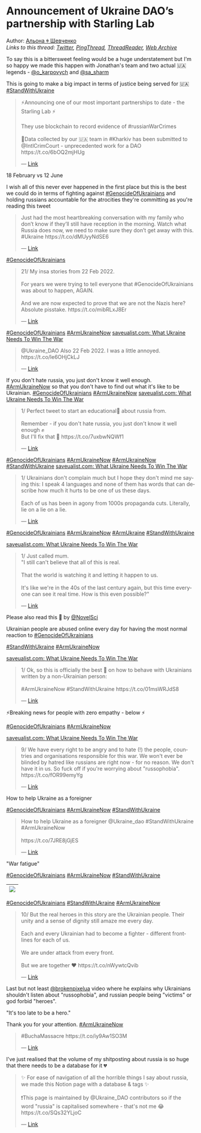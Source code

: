 # Announcement of Ukraine DAO’s partnership with Starling Lab

Author: [Альона ꑭ Шевченко](https://twitter.com/cryptodrftng)  
*Links to this thread: [Twitter](https://twitter.com/cryptodrftng/status/1536055665143209984), [PingThread](https://pingthread.com/thread/1536055665143209984), [ThreadReader](https://threadreaderapp.com/thread/1536055665143209984.html), [Web Archive](https://web.archive.org/web/*/https://twitter.com/cryptodrftng/status/1536055665143209984)*

To say this is a bittersweet feeling would be a huge understatement but I'm so happy we made this happen with Jonathan's team and two actual 🇺🇦legends - [@o_karpovych](https://twitter.com/o_karpovych) and [@sa_sharm](https://twitter.com/sa_sharm) 

This is going to make a big impact in terms of justice being served for 🇺🇦
[#StandWithUkraine️](https://twitter.com/hashtag/StandWithUkraine%EF%B8%8F)

<blockquote class="twitter-tweet">
    <p lang="en" dir="ltr">
    ⚡Announcing one of our most important partnerships to date - the Starling Lab ⚡<br />
    <br />
    They use blockchain to record evidence of #russianWarCrimes <br />
    <br />
    📨Data collected by our 🇺🇦 team in #Kharkiv has been submitted to @IntlCrimCourt - unprecedented work for a DAO<br />
    https://t.co/6bOQ2mjHUg<br />
    </p>
    &mdash; <a href="https://twitter.com/Ukraine_DAO/status/1536052927655202819">Link</a>
</blockquote>

18 February vs 12 June 

I wish all of this never ever happened in the first place but this is the best we could do in terms of fighting against [#GenocideOfUkrainians](https://twitter.com/hashtag/GenocideOfUkrainians) and holding russians accountable for the atrocities they're committing as you're reading this tweet

<blockquote class="twitter-tweet">
    <p lang="en" dir="ltr">
    Just had the most heartbreaking conversation with my family who don’t know if they’ll still have reception in the morning. Watch what Russia does now, we need to make sure they don’t get away with this. #Ukraine https://t.co/dMUyyNdSE6<br />
    </p>
    &mdash; <a href="https://twitter.com/cryptodrftng/status/1494811928815886337">Link</a>
</blockquote>

[#GenocideOfUkrainians](https://twitter.com/hashtag/GenocideOfUkrainians)

<blockquote class="twitter-tweet">
    <p lang="en" dir="ltr">
    21/ My insa stories from 22 Feb 2022.<br />
    <br />
    For years we were trying to tell everyone that #GenocideOfUkrainians was about to happen, AGAIN. <br />
    <br />
    And we are now expected to prove that we are not the Nazis here? Absolute pisstake. https://t.co/mibRLxJ8Er<br />
    </p>
    &mdash; <a href="https://twitter.com/cryptodrftng/status/1530450641868439552">Link</a>
</blockquote>

[#GenocideOfUkrainians](https://twitter.com/hashtag/GenocideOfUkrainians) [#ArmUkraineNow](https://twitter.com/hashtag/ArmUkraineNow) [saveualist.com: What Ukraine Needs To Win The War](https://saveualist.com)

<blockquote class="twitter-tweet">
    <p lang="en" dir="ltr">
    @Ukraine_DAO Also 22 Feb 2022. I was a little annoyed. https://t.co/le6OHjCkLJ<br />
    </p>
    &mdash; <a href="https://twitter.com/cryptodrftng/status/1529972022247317506">Link</a>
</blockquote>

If you don't hate russia, you just don't know it well enough. [#ArmUkraineNow](https://twitter.com/hashtag/ArmUkraineNow) so that you don't have to find out what it's like to be Ukrainian.  [#GenocideOfUkrainians](https://twitter.com/hashtag/GenocideOfUkrainians) [#ArmUkraineNow](https://twitter.com/hashtag/ArmUkraineNow) [saveualist.com: What Ukraine Needs To Win The War](https://saveualist.com)

<blockquote class="twitter-tweet">
    <p lang="en" dir="ltr">
    1/ Perfect tweet to start an educational🧵 about russia from. <br />
    <br />
    Remember - if you don&#39;t hate russia, you just don&#39;t know it well enough ✊ <br />
    But I&#39;ll fix that 💃 https://t.co/7uxbwNQWf1<br />
    </p>
    &mdash; <a href="https://twitter.com/cryptodrftng/status/1531480089963151366">Link</a>
</blockquote>

[#GenocideOfUkrainians](https://twitter.com/hashtag/GenocideOfUkrainians) [#ArmUkraineNow](https://twitter.com/hashtag/ArmUkraineNow) [#ArmUkraineNow](https://twitter.com/hashtag/ArmUkraineNow) [#StandWithUkraine](https://twitter.com/hashtag/StandWithUkraine) [saveualist.com: What Ukraine Needs To Win The War](https://saveualist.com)

<blockquote class="twitter-tweet">
    <p lang="en" dir="ltr">
    1/ Ukrainians don&#39;t complain much but I hope they don&#39;t mind me saying this: I speak 4 languages and none of them has words that can describe how much it hurts to be one of us these days. <br />
    <br />
    Each of us has been in agony from 1000s propaganda cuts. Literally, lie on a lie on a lie.<br />
    </p>
    &mdash; <a href="https://twitter.com/cryptodrftng/status/1528100230327160833">Link</a>
</blockquote>

[#GenocideOfUkrainians](https://twitter.com/hashtag/GenocideOfUkrainians) [#ArmUkraineNow](https://twitter.com/hashtag/ArmUkraineNow) [#ArmUkraine](https://twitter.com/hashtag/ArmUkraine) [#StandWithUkraine](https://twitter.com/hashtag/StandWithUkraine) 

 [saveualist.com: What Ukraine Needs To Win The War](https://saveualist.com)

<blockquote class="twitter-tweet">
    <p lang="en" dir="ltr">
    1/ Just called mum. <br />
    &#34;I still can&#39;t believe that all of this is real. <br />
    <br />
    That the world is watching it and letting it happen to us. <br />
    <br />
    It&#39;s like we&#39;re in the 40s of the last century again, but this time everyone can see it real time. How is this even possible?&#34;<br />
    </p>
    &mdash; <a href="https://twitter.com/cryptodrftng/status/1529181234991190018">Link</a>
</blockquote>

Please also read this 🧵 by [@NovelSci](https://twitter.com/NovelSci) 

Ukrainian people are abused online every day for having the most normal reaction to  [#GenocideOfUkrainians](https://twitter.com/hashtag/GenocideOfUkrainians) 

[#StandWithUkraine](https://twitter.com/hashtag/StandWithUkraine) [#ArmUkraineNow](https://twitter.com/hashtag/ArmUkraineNow) 

[saveualist.com: What Ukraine Needs To Win The War](https://saveualist.com)

<blockquote class="twitter-tweet">
    <p lang="en" dir="ltr">
    1/ Ok, so this is officially the best 🧵 on how to behave with Ukrainians written by a non-Ukrainian person: <br />
    <br />
    #ArmUkraineNow #StandWithUkraine https://t.co/01msWRJdS8<br />
    </p>
    &mdash; <a href="https://twitter.com/cryptodrftng/status/1529739228321665024">Link</a>
</blockquote>

⚡️Breaking news for people with zero empathy - below ⚡️

 [#GenocideOfUkrainians](https://twitter.com/hashtag/GenocideOfUkrainians) [#ArmUkraineNow](https://twitter.com/hashtag/ArmUkraineNow) 

[saveualist.com: What Ukraine Needs To Win The War](https://saveualist.com)

<blockquote class="twitter-tweet">
    <p lang="en" dir="ltr">
    9/ We have every right to be angry and to hate (!) the people, countries and organisations responsible for this war. We won&#39;t ever be blinded by hatred like russians are right now - for no reason. We don&#39;t have it in us. So fuck off if you&#39;re worrying about &#34;russophobia&#34;. https://t.co/fOR99emyYg<br />
    </p>
    &mdash; <a href="https://twitter.com/cryptodrftng/status/1528108782177423361">Link</a>
</blockquote>

How to help Ukraine as a foreigner 

[#GenocideOfUkrainians](https://twitter.com/hashtag/GenocideOfUkrainians) [#ArmUkraineNow](https://twitter.com/hashtag/ArmUkraineNow) [#StandWithUkraine](https://twitter.com/hashtag/StandWithUkraine)

<blockquote class="twitter-tweet">
    <p lang="en" dir="ltr">
    How to help Ukraine as a foreigner @Ukraine_dao #StandWithUkraine #ArmUkraineNow<br />
    <br />
    https://t.co/7JRE8jGjES<br />
    </p>
    &mdash; <a href="https://twitter.com/cryptodrftng/status/1532069432545386496">Link</a>
</blockquote>

"War fatigue"

[#GenocideOfUkrainians](https://twitter.com/hashtag/GenocideOfUkrainians) [#ArmUkraineNow](https://twitter.com/hashtag/ArmUkraineNow) [#StandWithUkraine](https://twitter.com/hashtag/StandWithUkraine)

| [![](https://pbs.twimg.com/media/FVEzhWwWUAMio33.jpg)](https://pbs.twimg.com/media/FVEzhWwWUAMio33.jpg) |
| :-: |

[#GenocideOfUkrainians](https://twitter.com/hashtag/GenocideOfUkrainians) [#StandWithUkraine](https://twitter.com/hashtag/StandWithUkraine) [#ArmUkraineNow](https://twitter.com/hashtag/ArmUkraineNow)

<blockquote class="twitter-tweet">
    <p lang="en" dir="ltr">
    10/ But the real heroes in this story are the Ukrainian people. Their unity and a sense of dignity still amaze me every day. <br />
    <br />
    Each and every Ukrainian had to become a fighter - different frontlines for each of us. <br />
    <br />
    We are under attack from every front. <br />
    <br />
    But we are together ❤️ https://t.co/nWywtcQvib<br />
    </p>
    &mdash; <a href="https://twitter.com/cryptodrftng/status/1525295824808382464">Link</a>
</blockquote>

Last but not least [@brokenpixelua](https://twitter.com/brokenpixelua) video where he explains why Ukrainians shouldn't listen about "russophobia", and russian people being "victims" or god forbid "heroes".

"It's too late to be a hero." 

Thank you for your attention. [#ArmUkraineNow](https://twitter.com/hashtag/ArmUkraineNow)

<blockquote class="twitter-tweet">
    <p lang="en" dir="ltr">
    #BuchaMassacre https://t.co/iy9Aw1SO3M<br />
    </p>
    &mdash; <a href="https://twitter.com/brokenpixelua/status/1510695000488742914">Link</a>
</blockquote>

I've just realised that the volume of my shitposting about russia is so huge that there needs to be a database for it 💔

<blockquote class="twitter-tweet">
    <p lang="en" dir="ltr">
    ✨ For ease of navigation of all the horrible things I say about russia, we made this Notion page with a database &amp; tags ✨<br />
    <br />
    ❗️This page is maintained by @Ukraine_DAO contributors so if the word &#34;russia&#34; is capitalised somewhere - that&#39;s not me 😂<br />
    https://t.co/SQs32YLjoC<br />
    </p>
    &mdash; <a href="https://twitter.com/cryptodrftng/status/1532587595917557761">Link</a>
</blockquote>
